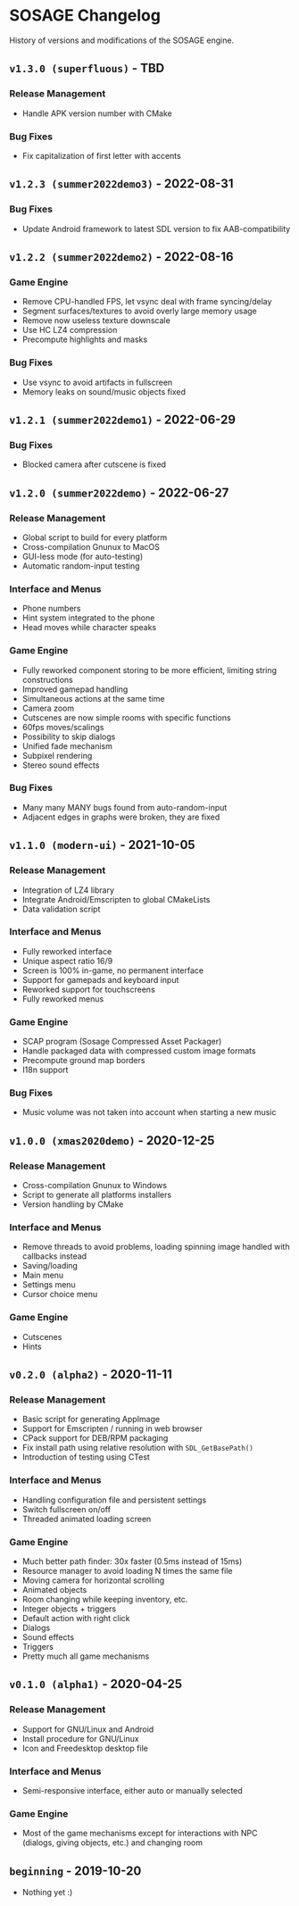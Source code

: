 # SOSAGE Changelog

History of versions and modifications of the SOSAGE engine.

## `v1.3.0 (superfluous)` - TBD

### Release Management

- Handle APK version number with CMake

### Bug Fixes 

- Fix capitalization of first letter with accents
  
## `v1.2.3 (summer2022demo3)` - 2022-08-31

### Bug Fixes 

- Update Android framework to latest SDL version to fix AAB-compatibility

## `v1.2.2 (summer2022demo2)` - 2022-08-16

### Game Engine

- Remove CPU-handled FPS, let vsync deal with frame syncing/delay
- Segment surfaces/textures to avoid overly large memory usage
- Remove now useless texture downscale
- Use HC LZ4 compression
- Precompute highlights and masks

### Bug Fixes 

- Use vsync to avoid artifacts in fullscreen
- Memory leaks on sound/music objects fixed

## `v1.2.1 (summer2022demo1)` - 2022-06-29

### Bug Fixes

- Blocked camera after cutscene is fixed

## `v1.2.0 (summer2022demo)` - 2022-06-27

### Release Management

- Global script to build for every platform
- Cross-compilation Gnunux to MacOS
- GUI-less mode (for auto-testing)
- Automatic random-input testing

### Interface and Menus

- Phone numbers
- Hint system integrated to the phone
- Head moves while character speaks

### Game Engine

- Fully reworked component storing to be more efficient, limiting string constructions
- Improved gamepad handling
- Simultaneous actions at the same time
- Camera zoom
- Cutscenes are now simple rooms with specific functions
- 60fps moves/scalings
- Possibility to skip dialogs
- Unified fade mechanism
- Subpixel rendering
- Stereo sound effects

### Bug Fixes

- Many many MANY bugs found from auto-random-input
- Adjacent edges in graphs were broken, they are fixed

## `v1.1.0 (modern-ui)` - 2021-10-05

### Release Management

- Integration of LZ4 library
- Integrate Android/Emscripten to global CMakeLists
- Data validation script

### Interface and Menus

- Fully reworked interface
- Unique aspect ratio 16/9
- Screen is 100% in-game, no permanent interface
- Support for gamepads and keyboard input
- Reworked support for touchscreens
- Fully reworked menus

### Game Engine

- SCAP program (Sosage Compressed Asset Packager)
- Handle packaged data with compressed custom image formats
- Precompute ground map borders
- I18n support

### Bug Fixes

- Music volume was not taken into account when starting a new music

## `v1.0.0 (xmas2020demo)` - 2020-12-25

### Release Management

- Cross-compilation Gnunux to Windows
- Script to generate all platforms installers
- Version handling by CMake

### Interface and Menus

- Remove threads to avoid problems, loading spinning image handled
  with callbacks instead
- Saving/loading
- Main menu
- Settings menu
- Cursor choice menu

### Game Engine

- Cutscenes
- Hints

## `v0.2.0 (alpha2)` - 2020-11-11

### Release Management

- Basic script for generating AppImage
- Support for Emscripten / running in web browser
- CPack support for DEB/RPM packaging
- Fix install path using relative resolution with `SDL_GetBasePath()`
- Introduction of testing using CTest

### Interface and Menus

- Handling configuration file and persistent settings
- Switch fullscreen on/off
- Threaded animated loading screen

### Game Engine

- Much better path finder: 30x faster (0.5ms instead of 15ms)
- Resource manager to avoid loading N times the same file
- Moving camera for horizontal scrolling
- Animated objects
- Room changing while keeping inventory, etc.
- Integer objects + triggers
- Default action with right click
- Dialogs
- Sound effects
- Triggers
- Pretty much all game mechanisms

## `v0.1.0 (alpha1)` - 2020-04-25

### Release Management

- Support for GNU/Linux and Android
- Install procedure for GNU/Linux
- Icon and Freedesktop desktop file

### Interface and Menus

- Semi-responsive interface, either auto or manually selected

### Game Engine

- Most of the game mechanisms except for interactions with NPC
  (dialogs, giving objects, etc.) and changing room

## `beginning` - 2019-10-20

- Nothing yet :)
